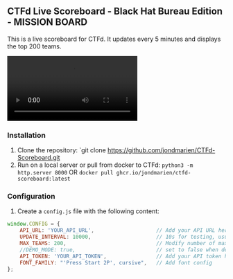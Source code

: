 ## CTFd Live Scoreboard - Black Hat Bureau Edition - MISSION BOARD

This is a live scoreboard for CTFd. It updates every 5 minutes and displays the top 200 teams.

![CTFd Live Scoreboard](https://github.com/jondmarien/ctfd-live-scoreboard/blob/d8322012512611551604ec12007cbeadcf2d5020/bhb%20scoreboard%20full%20glitch.mp4)

### Installation

1. Clone the repository: `git clone https://github.com/jondmarien/CTFd-Scoreboard.git
2. Run on a local server or pull from docker to CTFd: 
`python3 -m http.server 8000`
OR
`docker pull ghcr.io/jondmarien/ctfd-scoreboard:latest`

### Configuration
1. Create a `config.js` file with the following content:
```javascript
window.CONFIG = {
    API_URL: 'YOUR_API_URL',                    // Add your API URL here
    UPDATE_INTERVAL: 10000,                     // 10s for testing, usually 5 minutes so 300000ms
    MAX_TEAMS: 200,                             // Modify number of max teams if needed
    //DEMO_MODE: true,                          // set to false when deploying, true for demo data from CTFd
    API_TOKEN: 'YOUR_API_TOKEN',                // Add your API token here
    FONT_FAMILY: "'Press Start 2P', cursive",   // Add font config
};
```
